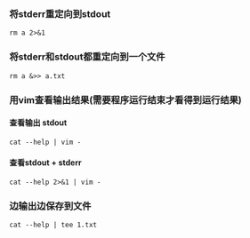 ### 将stderr重定向到stdout
```
rm a 2>&1
```

### 将stderr和stdout都重定向到一个文件
```
rm a &>> a.txt
```

### 用vim查看输出结果(需要程序运行结束才看得到运行结果)
#### 查看输出 stdout
```
cat --help | vim -
```
#### 查看stdout + stderr
```
cat --help 2>&1 | vim -
```

### 边输出边保存到文件
```
cat --help | tee 1.txt
```